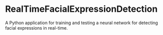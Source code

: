 # RealTimeFacialExpressionDetection
A Python application for training and testing a neural network for detecting facial expressions in real-time.
